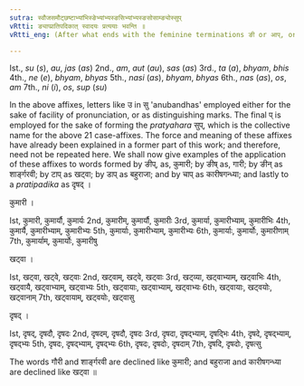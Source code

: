 ```yaml
---
sutra: स्वौजसमौट्छष्टाभ्यांभिस्ङेभ्यांभ्यस्ङसिभ्यांभ्यस्ङसोसाम्ङ्योस्सुप्
vRtti: ङ्याप्प्रातिपदिकात् स्वादयः प्रत्ययाः भवन्ति ॥
vRtti_eng: (After what ends with the feminine terminations ङी or आप्, or after a Nominal stem the following case affixes are employed for declension) :--

---
```

Ist., _su_ (_s_), _au_, _jas_ (_as_)
2nd., _am_, _aut_ (_au_), _sas_ (_as_)
3rd., _ta_ (_a_), _bhyam_, _bhis_
4th., _ne_ (_e_), _bhyam_, _bhyas_
5th., _nasi_ (_as_), _bhyam_, _bhyas_
6th., _nas_ (_as_), _os_, _am_
7th., _ni_ (_i_), _os_, _sup_ (_su_)

In the above affixes, letters like उ in सु 'anubandhas' employed either for the sake of facility of pronunciation, or as distinguishing marks. The final प् is employed for the sake of forming the _pratyahara_ सुप्, which is the collective name for the above 21 case-affixes. The force and meaning of these affixes have already been explained in a former part of this work; and therefore, need not be repeated here. We shall now give examples of the application of these affixes to words formed by ङीप्, as, कुमारी; by ङीष् as, गारी; by ङीन् as शार्ङ्गरवी; by टाप् as खट्वा; by डाप् as बहुराजा; and by चाप् as कारीषगन्ध्या; and lastly to a _pratipadika_ as दृषद् ।

 कुमारी ।

Ist, कुमारी, कुमार्यौ, कुमार्यः
2nd, कुमारीम्, कुमार्यौ, कुमारीः
3rd, कुमार्या, कुमारीभ्याम्, कुमारीभिः
4th, कुमार्यै, कुमारीभ्याम्, कुमारीभ्यः
5th, कुमार्याः, कुमारीभ्याम्, कुमारीभ्यः
6th, कुमार्याः, कुमार्योः, कुमारीणाम्
7th, कुमार्याम्, कुमार्योः, कुमारीषु

खट्वा ।

Ist, खट्वा, खट्वे, खट्वाः
2nd, खट्वाम्, खट्वे, खट्वाः
3rd, खट्व्या, खट्वाभ्याम्, खट्वाभिः
4th, खट्वायै, खट्वाभ्याम्, खट्वाभ्यः
5th, खट्वायाः, खट्वाभ्याम्, खट्वाभ्यः
6th, खट्वायाः, खट्वयोः, खट्वानाम्
7th, खट्वायाम्, खट्वयोः, खट्वासु

दृषद् ।

Ist, दृषद्, दृषदौ, दृषदः
2nd, दृषदम्, दृषदौ, दृषदः
3rd, दृषदा, दृषद्भ्याम्, दृषद्भिः
4th, दृषदे, दृषद्भ्याम्, दृषद्भ्यः
5th, दृषदः, दृषद्भ्याम्, दृषद्भ्यः
6th, दृषदः, दृषदोः, दृषदाम्
7th, दृषदि, दृषदोः, दृषत्सु

The words गौरी and शार्ङ्गरवी are declined like कुमारी; and बहुराजा  and कारीषगन्ध्या are declined like खट्वा ॥